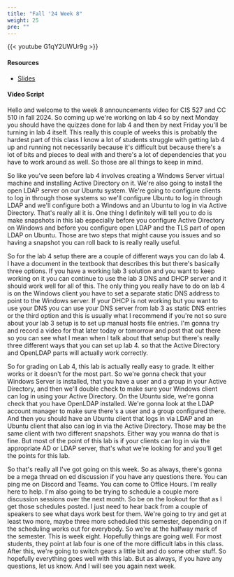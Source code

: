 ```yaml
---
title: "Fall '24 Week 8"
weight: 25
pre: ""
---
```


{{< youtube G1qY2UWUr9g >}}

#### Resources

* <a href="slides" target="_blank">Slides</a>

#### Video Script

Hello and welcome to the week 8 announcements video for CIS 527 and CC 510 in fall 2024. So coming up we're working on lab 4 so by next Monday you should have the quizzes done for lab 4 and then by next Friday you'll be turning in lab 4 itself. This really this couple of weeks this is probably the hardest part of this class I know a lot of students struggle with getting lab 4 up and running not necessarily because it's difficult but because there's a lot of bits and pieces to deal with and there's a lot of dependencies that you have to work around as well. So those are all things to keep in mind. 

So like you've seen before lab 4 involves creating a Windows Server virtual machine and installing Active Directory on it. We're also going to install the open LDAP server on our Ubuntu system. We're going to configure clients to log in through those systems so we'll configure Ubuntu to log in through LDAP and we'll configure both a Windows and an Ubuntu to log in via Active Directory. That's really all it is. One thing I definitely will tell you to do is make snapshots in this lab especially before you configure Active Directory on Windows and before you configure open LDAP and the TLS part of open LDAP on Ubuntu. Those are two steps that might cause you issues and so having a snapshot you can roll back to is really really useful. 

So for the lab 4 setup there are a couple of different ways you can do lab 4. I have a document in the textbook that describes this but there's basically three options. If you have a working lab 3 solution and you want to keep working on it you can continue to use the lab 3 DNS and DHCP server and it should work well for all of this. The only thing you really have to do on lab 4 is on the Windows client you have to set a separate static DNS address to point to the Windows server. If your DHCP is not working but you want to use your DNS you can use your DNS server from lab 3 as static DNS entries or the third option and this is usually what I recommend if you're not so sure about your lab 3 setup is to set up manual hosts file entries. I'm gonna try and record a video for that later today or tomorrow and post that out there so you can see what I mean when I talk about that setup but there's really three different ways that you can set up lab 4. so that the Active Directory and OpenLDAP parts will actually work correctly. 

So for grading on Lab 4, this lab is actually really easy to grade. It either works or it doesn't for the most part. So we're gonna check that your Windows Server is installed, that you have a user and a group in your Active Directory, and then we'll double check to make sure your Windows client can log in using your Active Directory. On the Ubuntu side, we're gonna check that you have OpenLDAP installed. We're gonna look at the LDAP account manager to make sure there's a user and a group configured there. And then you should have an Ubuntu client that logs in via LDAP and an Ubuntu client that also can log in via the Active Directory. Those may be the same client with two different snapshots. Either way you wanna do that is fine. But most of the point of this lab is if your clients can log in via the appropriate AD or LDAP server, that's what we're looking for and you'll get the points for this lab. 

So that's really all I've got going on this week. So as always, there's gonna be a mega thread on ed discussion if you have any questions there. You can ping me on Discord and Teams. You can come to Office Hours. I'm really here to help. I'm also going to be trying to schedule a couple more discussion sessions over the next month. So be on the lookout for that as I get those schedules posted. I just need to hear back from a couple of speakers to see what days work best for them. We're going to try and get at least two more, maybe three more scheduled this semester, depending on if the scheduling works out for everybody. So we're at the halfway mark of the semester. This is week eight. Hopefully things are going well. For most students, they point at lab four is one of the more difficult labs in this class. After this, we're going to switch gears a little bit and do some other stuff. So hopefully everything goes well with this lab. But as always, if you have any questions, let us know. And I will see you again next week. 
